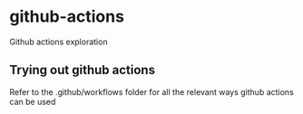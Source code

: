 # github-actions
Github actions exploration

## Trying out github actions

Refer to the .github/workflows folder for all the relevant ways github actions can be used
